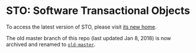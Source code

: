 # STO: Software Transactional Objects #

To access the latest version of STO, please visit [its new home](https://github.com/readablesystems/sto).

The old master branch of this repo (last updated Jan 8, 2018) is now archived and renamed to [`old-master`](https://github.com/nathanielherman/sto/tree/old-master).

